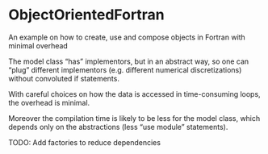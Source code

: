 # ObjectOrientedFortran
An example on how to create, use and compose objects in Fortran with minimal overhead


The model class “has” implementors, but in an abstract way, so one can “plug” different implementors (e.g. different numerical discretizations) without convoluted if statements. 

With careful choices on how the data is accessed in time-consuming loops, the overhead is minimal.

Moreover the compilation time is likely to be less for the model class, which depends only on the abstractions (less “use module” statements).

TODO: Add factories to reduce dependencies
